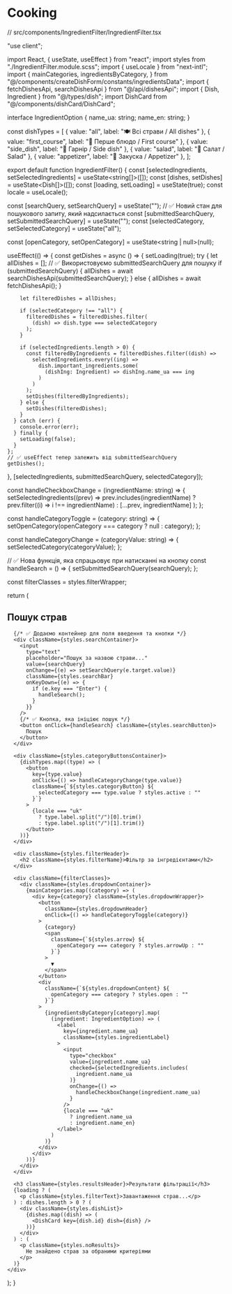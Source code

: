 # Cooking

// src/components/IngredientFilter/IngredientFilter.tsx

"use client";

import React, { useState, useEffect } from "react";
import styles from "./IngredientFilter.module.scss";
import { useLocale } from "next-intl";
import {
  mainCategories,
  ingredientsByCategory,
} from "@/components/createDishForm/constants/ingredientsData";
import { fetchDishesApi, searchDishesApi } from "@/api/dishesApi";
import { Dish, Ingredient } from "@/types/dish";
import DishCard from "@/components/dishCard/DishCard";

interface IngredientOption {
  name_ua: string;
  name_en: string;
}

const dishTypes = [
  { value: "all", label: "🍽️ Всі страви / All dishes" },
  { value: "first_course", label: "🥘 Перше блюдо / First course" },
  { value: "side_dish", label: "🍚 Гарнір / Side dish" },
  { value: "salad", label: "🥗 Салат / Salad" },
  { value: "appetizer", label: "🍢 Закуска / Appetizer" },
];

export default function IngredientFilter() {
  const [selectedIngredients, setSelectedIngredients] = useState<string[]>([]);
  const [dishes, setDishes] = useState<Dish[]>([]);
  const [loading, setLoading] = useState<boolean>(true);
  const locale = useLocale();

  const [searchQuery, setSearchQuery] = useState("");
  // ✅ Новий стан для пошукового запиту, який надсилається
  const [submittedSearchQuery, setSubmittedSearchQuery] = useState("");
  const [selectedCategory, setSelectedCategory] = useState("all");

  const [openCategory, setOpenCategory] = useState<string | null>(null);

  useEffect(() => {
    const getDishes = async () => {
      setLoading(true);
      try {
        let allDishes = [];
        // ✅ Використовуємо submittedSearchQuery для пошуку
        if (submittedSearchQuery) {
          allDishes = await searchDishesApi(submittedSearchQuery);
        } else {
          allDishes = await fetchDishesApi();
        }

        let filteredDishes = allDishes;

        if (selectedCategory !== "all") {
          filteredDishes = filteredDishes.filter(
            (dish) => dish.type === selectedCategory
          );
        }

        if (selectedIngredients.length > 0) {
          const filteredByIngredients = filteredDishes.filter((dish) =>
            selectedIngredients.every((ing) =>
              dish.important_ingredients.some(
                (dishIng: Ingredient) => dishIng.name_ua === ing
              )
            )
          );
          setDishes(filteredByIngredients);
        } else {
          setDishes(filteredDishes);
        }
      } catch (err) {
        console.error(err);
      } finally {
        setLoading(false);
      }
    };
    // ✅ useEffect тепер залежить від submittedSearchQuery
    getDishes();
  }, [selectedIngredients, submittedSearchQuery, selectedCategory]);

  const handleCheckboxChange = (ingredientName: string) => {
    setSelectedIngredients((prev) =>
      prev.includes(ingredientName)
        ? prev.filter((i) => i !== ingredientName)
        : [...prev, ingredientName]
    );
  };

  const handleCategoryToggle = (category: string) => {
    setOpenCategory(openCategory === category ? null : category);
  };

  const handleCategoryChange = (categoryValue: string) => {
    setSelectedCategory(categoryValue);
  };

  // ✅ Нова функція, яка спрацьовує при натисканні на кнопку
  const handleSearch = () => {
    setSubmittedSearchQuery(searchQuery);
  };

  const filterClasses = styles.filterWrapper;

  return (
    <div className={styles.page}>
      <h2 className={styles.filterName}>Пошук страв</h2>

      {/* ✅ Додаємо контейнер для поля введення та кнопки */}
      <div className={styles.searchContainer}>
        <input
          type="text"
          placeholder="Пошук за назвою страви..."
          value={searchQuery}
          onChange={(e) => setSearchQuery(e.target.value)}
          className={styles.searchBar}
          onKeyDown={(e) => {
            if (e.key === "Enter") {
              handleSearch();
            }
          }}
        />
        {/* ✅ Кнопка, яка ініціює пошук */}
        <button onClick={handleSearch} className={styles.searchButton}>
          Пошук
        </button>
      </div>

      <div className={styles.categoryButtonsContainer}>
        {dishTypes.map((type) => (
          <button
            key={type.value}
            onClick={() => handleCategoryChange(type.value)}
            className={`${styles.categoryButton} ${
              selectedCategory === type.value ? styles.active : ""
            }`}
          >
            {locale === "uk"
              ? type.label.split("/")[0].trim()
              : type.label.split("/")[1].trim()}
          </button>
        ))}
      </div>

      <div className={styles.filterHeader}>
        <h2 className={styles.filterName}>Фільтр за інгредієнтами</h2>
      </div>

      <div className={filterClasses}>
        <div className={styles.dropdownContainer}>
          {mainCategories.map((category) => (
            <div key={category} className={styles.dropdownWrapper}>
              <button
                className={styles.dropdownHeader}
                onClick={() => handleCategoryToggle(category)}
              >
                {category}
                <span
                  className={`${styles.arrow} ${
                    openCategory === category ? styles.arrowUp : ""
                  }`}
                >
                  ▼
                </span>
              </button>
              <div
                className={`${styles.dropdownContent} ${
                  openCategory === category ? styles.open : ""
                }`}
              >
                {ingredientsByCategory[category].map(
                  (ingredient: IngredientOption) => (
                    <label
                      key={ingredient.name_ua}
                      className={styles.ingredientLabel}
                    >
                      <input
                        type="checkbox"
                        value={ingredient.name_ua}
                        checked={selectedIngredients.includes(
                          ingredient.name_ua
                        )}
                        onChange={() =>
                          handleCheckboxChange(ingredient.name_ua)
                        }
                      />
                      {locale === "uk"
                        ? ingredient.name_ua
                        : ingredient.name_en}
                    </label>
                  )
                )}
              </div>
            </div>
          ))}
        </div>
      </div>

      <h3 className={styles.resultsHeader}>Результати фільтрації</h3>
      {loading ? (
        <p className={styles.filterText}>Завантаження страв...</p>
      ) : dishes.length > 0 ? (
        <div className={styles.dishList}>
          {dishes.map((dish) => (
            <DishCard key={dish.id} dish={dish} />
          ))}
        </div>
      ) : (
        <p className={styles.noResults}>
          Не знайдено страв за обраними критеріями
        </p>
      )}
    </div>
  );
}
